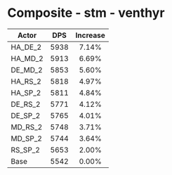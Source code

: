 # Composite - stm - venthyr
| Actor | DPS | Increase |
|---|:---:|:---:|
|HA_DE_2|5938|7.14%|
|HA_MD_2|5913|6.69%|
|DE_MD_2|5853|5.60%|
|HA_RS_2|5818|4.97%|
|HA_SP_2|5811|4.84%|
|DE_RS_2|5771|4.12%|
|DE_SP_2|5765|4.01%|
|MD_RS_2|5748|3.71%|
|MD_SP_2|5744|3.64%|
|RS_SP_2|5653|2.00%|
|Base|5542|0.00%|
